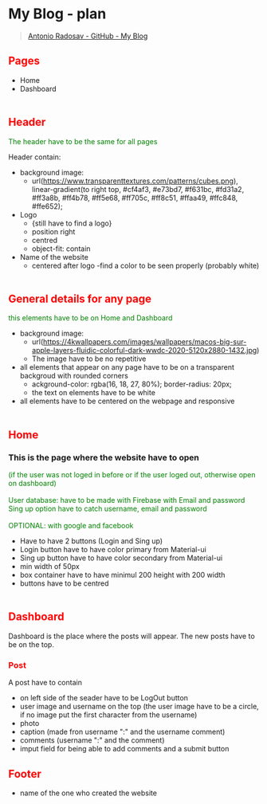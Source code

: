 # My Blog - plan 
> [Antonio Radosav - GitHub - My Blog](https://github.com/RadosavAntonio/myBlog-react)

## <span style="color: red"> Pages </span> 
* Home
* Dashboard
<br/><br/>

## <span style="color: red"> Header </span>
  <span style="color: green"> The header have to be the same for all pages </span>

  Header contain:
  * background image: 
    - url(https://www.transparenttextures.com/patterns/cubes.png), linear-gradient(to right top, #cf4af3, #e73bd7, #f631bc, #fd31a2, #ff3a8b, #ff4b78, #ff5e68, #ff705c, #ff8c51, #ffaa49, #ffc848, #ffe652);
  * Logo
    - {still have to find a logo}
    - position right
    - centred
    - object-fit: contain
  * Name of the website
    - centered after logo
    -find a color to be seen properly (probably white)
    <br/><br/>

## <span style="color: red"> General details for any page </span>
  <span style="color: green"> this elements have to be on Home and Dashboard </span>

  * background image:
    - url(https://4kwallpapers.com/images/wallpapers/macos-big-sur-apple-layers-fluidic-colorful-dark-wwdc-2020-5120x2880-1432.jpg)
    - The image have to be no repetitive
  * all elements that appear on any page have to be on a transparent backgroud with rounded corners
    - ackground-color: rgba(16, 18, 27, 80%);
    border-radius: 20px;
    - the text on elements have to be white
  * all elements have to be centered on the webpage and responsive
  <br/><br/>

## <span style="color: red"> Home </span>
  ### This is the page where the website have to open 
  <span style="color: green"> (if the user was not loged in before or if the user loged out, otherwise open on dashboard) </span>
  <br></br>
  <span style="color: green"> User database: have to be made with Firebase with Email and password </span>
  <span style="color: green"> Sing up option have to catch username, email and password</span>
  <br></br>
   <span style="color: green"> OPTIONAL: with google and facebook </span>
  * Have to have 2 buttons (Login and Sing up)
  * Login button have to have color primary from Material-ui
  * Sing up button have to have color secondary from Material-ui
  * min width of 50px
  * box container have to have minimul 200 height with 200 width
  * buttons have to be centred
  <br/><br/>

## <span style="color: red"> Dashboard </span>
  Dashboard is the place where the posts will appear. The new posts have to be on the top.
  ### <span style="color: red"> Post </span>
  A post have to contain
  * on left side of the seader have to be LogOut button
  * user image and username on the top (the user image have to be a circle, if no image put the first character from the username)
  * photo
  * caption (made fron username ":" and the username comment)
  * comments (username ":" and the comment)
  * imput field for being able to add comments and a submit button
    
## <span style="color: red"> Footer </span>
  * name of the one who created the website
